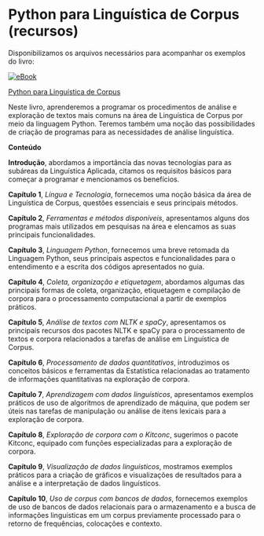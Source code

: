 # Python para Linguística de Corpus (recursos)

Disponibilizamos os arquivos necessários para acompanhar os exemplos do livro:

[![eBook](https://m.media-amazon.com/images/I/41oYWf1s3bL.jpg "eBook")](https://www.amazon.com.br/Python-para-Lingu%C3%ADstica-Corpus-Pr%C3%A1tico-ebook/dp/B08RXKXV7Y/ref=sr_1_3?__mk_pt_BR=%C3%85M%C3%85%C5%BD%C3%95%C3%91&dchild=1&keywords=linguistica+de+corpus&qid=1609704708&sr=8-3 "eBook")


[Python para Linguística de Corpus](https://www.amazon.com.br/Python-para-Lingu%C3%ADstica-Corpus-Pr%C3%A1tico-ebook/dp/B08RXKXV7Y/ref=sr_1_3?__mk_pt_BR=%C3%85M%C3%85%C5%BD%C3%95%C3%91&dchild=1&keywords=linguistica+de+corpus&qid=1609704708&sr=8-3 "Python para Linguística de Corpus")

Neste livro, aprenderemos a programar os procedimentos de análise e exploração de textos mais comuns na área de Linguística de Corpus por meio da linguagem Python. Teremos também uma noção das possibilidades de criação de programas para as necessidades de análise linguística.

**Conteúdo**

**Introdução**, abordamos a importância das novas tecnologias para as subáreas da Linguística Aplicada, citamos os requisitos básicos para começar a programar e mencionamos os benefícios.

**Capítulo 1**, *Língua e Tecnologia*, fornecemos uma noção básica da área de Linguística de Corpus, questões essenciais e seus principais métodos.

**Capítulo 2**, *Ferramentas e métodos disponíveis*, apresentamos alguns dos programas mais utilizados em pesquisas na área e elencamos as suas principais funcionalidades.

**Capítulo 3**, *Linguagem Python*, fornecemos uma breve retomada da Linguagem Python, seus principais aspectos e funcionalidades para o entendimento e a escrita dos códigos apresentados no guia.

**Capítulo 4**, *Coleta, organização e etiquetagem*, abordamos algumas das principais formas de coleta, organização, etiquetagem e compilação de corpora para o processamento computacional a partir de exemplos práticos.

**Capítulo 5**, *Análise de textos com NLTK e spaCy*, apresentamos os principais recursos dos pacotes NLTK e spaCy para o processamento de textos e corpora relacionados a tarefas de análise em Linguística de Corpus.

**Capítulo 6**, *Processamento de dados quantitativos*, introduzimos os conceitos básicos e ferramentas da Estatística relacionadas ao tratamento de informações quantitativas na exploração de corpora.

**Capítulo 7**, *Aprendizagem com dados linguísticos*, apresentamos exemplos práticos de uso de algoritmos de aprendizado de máquina, que podem ser úteis nas tarefas de manipulação ou análise de itens lexicais para a exploração de corpora.

**Capítulo 8**, *Exploração de corpora com o Kitconc*, sugerimos o pacote Kitconc, equipado com funções especializadas para a exploração de corpora.

**Capítulo 9**, *Visualização de dados linguísticos*, mostramos exemplos práticos para a criação de gráficos e visualizações de resultados para a análise e a interpretação de dados linguísticos.

**Capítulo 10**, *Uso de corpus com bancos de dados*, fornecemos exemplos de uso de bancos de dados relacionais para o armazenamento e a busca de informações linguísticas em um corpus previamente processado para o retorno de frequências, colocações e contexto.
